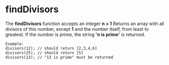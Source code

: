 # findDivisors

The __findDivisors__ function accepts an integer __n > 1__
Returns an array with all divisors of this number, 
except __1__ and the number itself, from least to greatest. 
If the number is prime, the string __'n is prime'__ is returned.

```
Example:
divisors(12); // should return [2,3,4,6]
divisors(25); // should return [5]
divisors(13); // "13 is prime" must be returned
```
